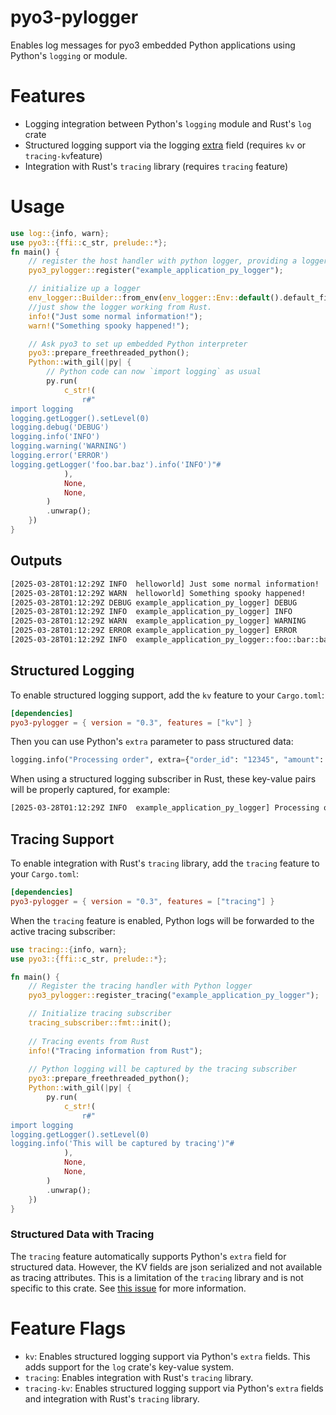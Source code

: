 # pyo3-pylogger

Enables log messages for pyo3 embedded Python applications using Python's `logging` or module.

# Features
- Logging integration between Python's `logging` module and Rust's `log` crate
- Structured logging support via the logging [extra](https://docs.python.org/3/library/logging.html#logging.Logger.debug) field (requires `kv` or `tracing-kv`feature)
- Integration with Rust's `tracing` library (requires `tracing` feature)

# Usage
```rust
use log::{info, warn};
use pyo3::{ffi::c_str, prelude::*};
fn main() {
    // register the host handler with python logger, providing a logger target
    pyo3_pylogger::register("example_application_py_logger");

    // initialize up a logger
    env_logger::Builder::from_env(env_logger::Env::default().default_filter_or("trace")).init();
    //just show the logger working from Rust.
    info!("Just some normal information!");
    warn!("Something spooky happened!");

    // Ask pyo3 to set up embedded Python interpreter
    pyo3::prepare_freethreaded_python();
    Python::with_gil(|py| {
        // Python code can now `import logging` as usual
        py.run(
            c_str!(
                r#"
import logging
logging.getLogger().setLevel(0)
logging.debug('DEBUG')
logging.info('INFO')
logging.warning('WARNING')
logging.error('ERROR')
logging.getLogger('foo.bar.baz').info('INFO')"#
            ),
            None,
            None,
        )
        .unwrap();
    })
}


```

## Outputs

```bash
[2025-03-28T01:12:29Z INFO  helloworld] Just some normal information!
[2025-03-28T01:12:29Z WARN  helloworld] Something spooky happened!
[2025-03-28T01:12:29Z DEBUG example_application_py_logger] DEBUG
[2025-03-28T01:12:29Z INFO  example_application_py_logger] INFO
[2025-03-28T01:12:29Z WARN  example_application_py_logger] WARNING
[2025-03-28T01:12:29Z ERROR example_application_py_logger] ERROR
[2025-03-28T01:12:29Z INFO  example_application_py_logger::foo::bar::baz] INFO
```

## Structured Logging

To enable structured logging support, add the `kv` feature to your `Cargo.toml`:

```toml
[dependencies]
pyo3-pylogger = { version = "0.3", features = ["kv"] }
```

Then you can use Python's `extra` parameter to pass structured data:

```python
logging.info("Processing order", extra={"order_id": "12345", "amount": 99.99})
```

When using a structured logging subscriber in Rust, these key-value pairs will be properly captured, for example:

```bash
[2025-03-28T01:12:29Z INFO  example_application_py_logger] Processing order order_id=12345 amount=99.99
```
## Tracing Support

To enable integration with Rust's `tracing` library, add the `tracing` feature to your `Cargo.toml`:

```toml
[dependencies]
pyo3-pylogger = { version = "0.3", features = ["tracing"] }
```

When the `tracing` feature is enabled, Python logs will be forwarded to the active tracing subscriber:

```rust
use tracing::{info, warn};
use pyo3::{ffi::c_str, prelude::*};

fn main() {
    // Register the tracing handler with Python logger
    pyo3_pylogger::register_tracing("example_application_py_logger");

    // Initialize tracing subscriber
    tracing_subscriber::fmt::init();
    
    // Tracing events from Rust
    info!("Tracing information from Rust");
    
    // Python logging will be captured by the tracing subscriber
    pyo3::prepare_freethreaded_python();
    Python::with_gil(|py| {
        py.run(
            c_str!(
                r#"
import logging
logging.getLogger().setLevel(0)
logging.info('This will be captured by tracing')"#
            ),
            None,
            None,
        )
        .unwrap();
    })
}
```

### Structured Data with Tracing

The `tracing` feature automatically supports Python's `extra` field for structured data. However, the KV fields are json serialized and not available as tracing attributes. This is a limitation of the `tracing` library and is not specific to this crate. See [this issue](https://github.com/tokio-rs/tracing/issues/372) for more information.

# Feature Flags

- `kv`: Enables structured logging support via Python's `extra` fields. This adds support for the `log` crate's key-value system.
- `tracing`: Enables integration with Rust's `tracing` library.
- `tracing-kv`: Enables structured logging support via Python's `extra` fields and integration with Rust's `tracing` library.

